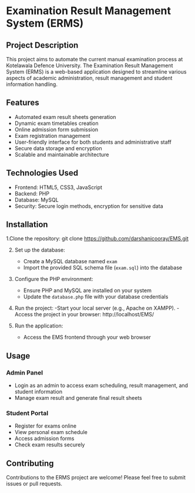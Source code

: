 # Examination Result Management System (ERMS)

## Project Description
This project aims to automate the current manual examination process at Kotelawala Defence University. The Examination Result Management System (ERMS) is a web-based application designed to streamline various aspects of academic administration, result management and student information handling.

## Features
- Automated exam result sheets generation
- Dynamic exam timetables creation
- Online admission form submission
- Exam registration management
- User-friendly interface for both students and administrative staff
- Secure data storage and encryption
- Scalable and maintainable architecture

## Technologies Used
- Frontend: HTML5, CSS3, JavaScript
- Backend: PHP
- Database: MySQL
- Security: Secure login methods, encryption for sensitive data

## Installation
1.Clone the repository:
git clone https://github.com/darshanicooray/EMS.git

2. Set up the database:
   - Create a MySQL database named `exam`
   - Import the provided SQL schema file (`exam.sql`) into the database

3. Configure the PHP environment:
   - Ensure PHP and MySQL are installed on your system
   - Update the `database.php` file with your database credentials

4. Run the project:
-Start your local server (e.g., Apache on XAMPP).
-Access the project in your browser:
http://localhost/EMS/

5. Run the application:
   - Access the EMS frontend through your web browser 

## Usage
### Admin Panel
- Login as an admin to access exam scheduling, result management, and student information
- Manage exam result and generate final result sheets

### Student Portal
- Register for exams online
- View personal exam schedule
- Access admission forms
- Check exam results securely

## Contributing
Contributions to the ERMS project are welcome! Please feel free to submit issues or pull requests.

